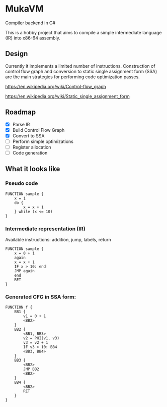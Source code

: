 # MukaVM

Compiler backend in C#

This is a hobby project that aims to compile a simple intermediate language (IR) into x86-64 assembly.

## Design

Currently it implements a limited number of instructions. Construction of control flow graph and conversion to static single assignment form (SSA) are the main strategies for performing code optimization passes.

https://en.wikipedia.org/wiki/Control-flow_graph

https://en.wikipedia.org/wiki/Static_single_assignment_form

## Roadmap

- [x] Parse IR
- [x] Build Control Flow Graph
- [x] Convert to SSA
- [ ] Perform simple optimizations
- [ ] Register allocation
- [ ] Code generation

## What it looks like

### Pseudo code
```
FUNCTION sample {
    x = 1
    do {
        x = x + 1
    } while (x <= 10)
}
```

### Intermediate representation (IR)

Available instructions: addition, jump, labels, return

```
FUNCTION sample {
    x = 0 + 1
    again
    x = x + 1
    IF x > 10: end
    JMP again
    end
    RET
}
```

### Generated CFG in SSA form:

```
FUNCTION f {
    BB1 {
        v1 = 0 + 1
        <BB2>
    }
    BB2 {
        <BB1, BB3>
        v2 = PHI(v1, v3)
        v3 = v2 + 1
        IF v3 > 10: BB4
        <BB3, BB4>
    }
    BB3 {
        <BB2>
        JMP BB2
        <BB2>
    }
    BB4 {
        <BB2>
        RET
    }
}
```
